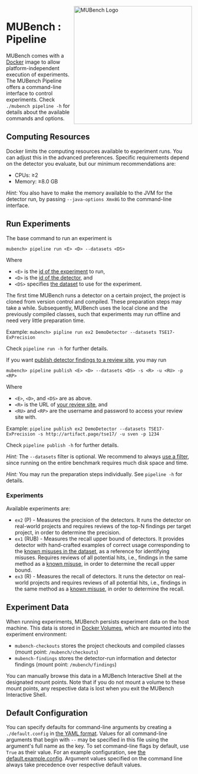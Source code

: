 <img align="right" width="320" height="320" alt="MUBench Logo" src="https://raw.githubusercontent.com/stg-tud/MUBench/master/meta/logo.png" />

# MUBench : Pipeline

MUBench comes with a [Docker](https://www.docker.com/) image to allow platform-independent execution of experiments.
The MUBench Pipeline offers a command-line interface to control experiments.
Check `./mubench pipeline -h` for details about the available commands and options.


## Computing Resources

Docker limits the computing resources available to experiment runs.
You can adjust this in the advanced preferences.
Specific requirements depend on the detector you evaluate, but our minimum recommendations are:

* CPUs: &ge;2
* Memory: &ge;8.0 GB

*Hint:* You also have to make the memory available to the JVM for the detector run, by passing `--java-options Xmx8G` to the command-line interface.


## Run Experiments

The base command to run an experiment is

    mubench> pipeline run <E> <D> --datasets <DS>

Where

* `<E>` is the [id of the experiment](#experiments) to run,
* `<D>` is the [id of the detector](../detectors), and
* `<DS>` specifies [the dataset](../data/#filtering) to use for the experiment.

The first time MUBench runs a detector on a certain project, the project is cloned from version control and compiled.
These preparation steps may take a while.
Subsequently, MUBench uses the local clone and the previously compiled classes, such that experiments may run offline and need very little preparation time.

Example: `mubench> pipline run ex2 DemoDetector --datasets TSE17-ExPrecision`

Check `pipeline run -h` for further details.

If you want [publish detector findings to a review site](../mubench.reviewsite/#publish-detector-findings), you may run

    mubench> pipeline publish <E> <D> --datasets <DS> -s <R> -u <RU> -p <RP>

Where

* `<E>`, `<D>`, and `<DS>` are as above.
* `<R>` is the URL of [your review site](../mubench.reviewsite/), and
* `<RU>` and `<RP>` are the username and password to access your review site with.

Example: `pipeline publish ex2 DemoDetector --datasets TSE17-ExPrecision -s http://artifact.page/tse17/ -u sven -p 1234`

Check `pipeline publish -h` for further details.

*Hint:* The `--datasets` filter is optional.
We recommend to always [use a filter](../data/#filtering), since running on the entire benchmark requires much disk space and time.

*Hint:* You may run the preparation steps individually. See `pipeline -h` for details.


### Experiments

Available experiments are:

* `ex2` (P) - Measures the precision of the detectors. It runs the detector on real-world projects and requires reviews of the top-N findings per target project, in order to determine the precision.
* `ex1` (RUB) - Measures the recall upper bound of detectors. It provides detector with hand-crafted examples of correct usage corresponding to the [known misuses in the dataset](../data), as a reference for identifying misuses. Requires reviews of all potential hits, i.e., findings in the same method as a [known misuse](../data), in order to determine the recall upper bound.
* `ex3` (R) - Measures the recall of detectors. It runs the detector on real-world projects and requires reviews of all potential hits, i.e., findings in the same method as a [known misuse](../data), in order to determine the recall.


## Experiment Data

When running experiments, MUBench persists experiment data on the host machine.
This data is stored in [Docker Volumes](https://docs.docker.com/storage/volumes/), which are mounted into the experiment environment:

* `mubench-checkouts` stores the project checkouts and compiled classes (mount point: `/mubench/checkouts`)
* `mubench-findings` stores the detector-run information and detector findings (mount point: `/mubench/findings`)

You can manually browse this data in a MUBench Interactive Shell at the designated mount points.
Note that if you do not mount a volume to these mount points, any respective data is lost when you exit the MUBench Interactive Shell.


## Default Configuration

You can specify defaults for command-line arguments by creating a `./default.config` in [the YAML format](http://yaml.org/).
Values for all command-line arguments that begin with `--` may be specified in this file using the argument's full name as the key.
To set command-line flags by default, use `True` as their value.
For an example configuration, see [the default.example.config](../default.example.config).
Argument values specified on the command line always take precedence over respective default values.
